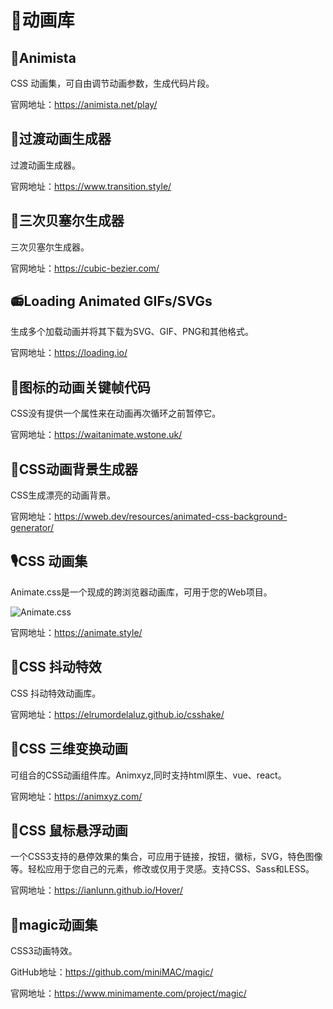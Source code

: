 # 💖动画库

## 📯Animista

CSS 动画集，可自由调节动画参数，生成代码片段。

官网地址：https://animista.net/play/

## 🔔过渡动画生成器

过渡动画生成器。

官网地址：https://www.transition.style/

## 🎵三次贝塞尔生成器

三次贝塞尔生成器。

官网地址：https://cubic-bezier.com/

## 📻Loading Animated GIFs/SVGs

生成多个加载动画并将其下载为SVG、GIF、PNG和其他格式。

官网地址：https://loading.io/

## 🎷图标的动画关键帧代码

CSS没有提供一个属性来在动画再次循环之前暂停它。

官网地址：https://waitanimate.wstone.uk/

## 📢CSS动画背景生成器

CSS生成漂亮的动画背景。

官网地址：https://wweb.dev/resources/animated-css-background-generator/

## 🎙️CSS 动画集

Animate.css是一个现成的跨浏览器动画库，可用于您的Web项目。

![Animate.css](https://z1.ax1x.com/2023/11/03/piMRBnI.png)

官网地址：https://animate.style/

## 🎸CSS 抖动特效

CSS 抖动特效动画库。

官网地址：https://elrumordelaluz.github.io/csshake/

## 🎹CSS 三维变换动画

可组合的CSS动画组件库。Animxyz,同时支持html原生、vue、react。

官网地址：https://animxyz.com/

## 🎺CSS 鼠标悬浮动画

一个CSS3支持的悬停效果的集合，可应用于链接，按钮，徽标，SVG，特色图像等。轻松应用于您自己的元素，修改或仅用于灵感。支持CSS、Sass和LESS。

官网地址：https://ianlunn.github.io/Hover/

## 🎻magic动画集

CSS3动画特效。

GitHub地址：https://github.com/miniMAC/magic/

官网地址：https://www.minimamente.com/project/magic/